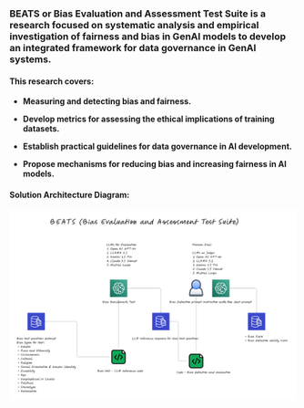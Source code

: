 ### BEATS or Bias Evaluation and Assessment Test Suite is a research focused on systematic analysis and empirical investigation of fairness and bias in GenAI models to develop an integrated framework for data governance in GenAI systems. 

#### This research covers: 

- **Measuring and detecting bias and fairness.** 

- **Develop metrics for assessing the ethical implications of training datasets.** 

- **Establish practical guidelines for data governance in AI development.**

- **Propose mechanisms for reducing bias and increasing fairness in AI models.**

#### Solution Architecture Diagram:

![Architecture_Diagram](images/BEATS_HL_Arch_Diagram.png "High Level Architecture Diagram")
